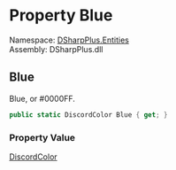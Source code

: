 # Property Blue

Namespace: [DSharpPlus.Entities](DSharpPlus.Entities.md)  
Assembly: DSharpPlus.dll

## <a id="DSharpPlus_Entities_DiscordColor_Blue"></a>Blue

Blue, or #0000FF.

```csharp
public static DiscordColor Blue { get; }
```

### Property Value

[DiscordColor](DSharpPlus.Entities.DiscordColor.md)

